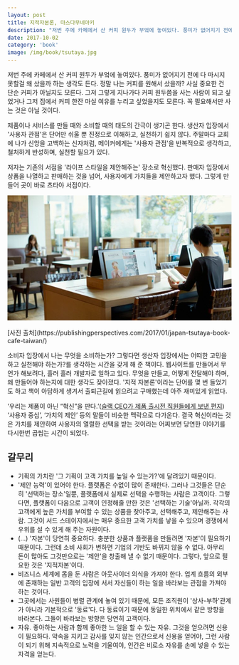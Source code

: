 ```yaml
---
layout: post
title: 지적자본론, 마스다무네아키
description: "저번 주에 카페에서 산 커피 원두가 부엌에 놓여있다. 풍미가 없어지기 전에 다 마시지 못할걸 왜 샀을까 하는 생각도 든다. 정말 나는 커피를 원해서 샀을까? 사실 중요한 건 단순 커피가 아닐지도 모른다. 그저 그렇게 지나가다 커피 원두쯤을 사는 사람이 되고 싶었거나 그저 집에서 커피 한잔 마실 여유를 누리고 싶었을지도 모른다. 꼭 필요해서만 사는 것은 아닐 것이다."
date: 2017-10-02
category: 'book'
image: /img/book/tsutaya.jpg
---
```


저번 주에 카페에서 산 커피 원두가 부엌에 놓여있다. 풍미가 없어지기 전에 다 마시지 못할걸 왜 샀을까 하는 생각도 든다. 정말 나는 커피를 원해서 샀을까? 사실 중요한 건 단순 커피가 아닐지도 모른다. 그저 그렇게 지나가다 커피 원두쯤을 사는 사람이 되고 싶었거나 그저 집에서 커피 한잔 마실 여유를 누리고 싶었을지도 모른다. 꼭 필요해서만 사는 것은 아닐 것이다.

제품이나 서비스를 만들 때와 소비할 때의 태도의 간극이 생기곤 한다. 생산자 입장에서 '사용자 관점'은 단어만 쉬울 뿐 진정으로 이해하고, 실천하기 쉽지 않다. 주말마다 교회에 나가 신앙을 고백하는 신자처럼, 메이커에게는 '사용자 관점'을 반복적으로 생각하고, 철처하게 반성하며, 실천할 필요가 있다.

저자는 기존의 서점을 '라이프 스타일을 제안해주는' 장소로 혁신했다. 판매자 입장에서 상품을 나열하고 판매하는 것을 넘어, 사용자에게 가치들을 제안하고자 했다. 그렇게 만들어 곳이 바로 츠타야 서점이다.


<p align="center"><img src="/img/book/tsutaya.jpg
"></p>
<p style="test-align:center;word-break: break-all;">[사진 출처](https://publishingperspectives.com/2017/01/japan-tsutaya-book-cafe-taiwan/)</p>


소비자 입장에서 나는 무엇을 소비하는가? 그렇다면 생산자 입장에서는 어떠한 고민을 하고 실천해야 하는가?를  생각하는 시간을 갖게 해 준 책이다. 웹사이트를 만들어서 무언가 해보려다, 흘러 흘러 개발자로 일하고 있다. 무엇을 만들고, 어떻게 전달해야 하며, 왜 만들어야 하는지에 대한 생각도 잦아졌다. '지적 자본론'이라는 단어를 몇 번 들었기도 하고 책이 아담하게 생겨서 출퇴근길에 읽으려고 구매했는데 아주 재미있게 읽었다. 

‘우리는 제품이 아닌 “혁신”을 판다.’([슬랙 CEO가 제품 출시전 직원들에게 보낸 편지](https://someto.wordpress.com/2015/04/02/slack-ceo%EA%B0%80-%EC%A0%9C%ED%92%88-%EC%B6%9C%EC%8B%9C%EC%A0%84-%EC%A7%81%EC%9B%90%EB%93%A4%EC%97%90%EA%B2%8C-%EB%B3%B4%EB%82%B8-%ED%8E%B8%EC%A7%80/)) ‘사용자 중심’, ‘가치의 제안’ 등의 말들이 비슷한 맥락으로 다가온다. 결국 혁신이라는 것은 가치를 제안하여 사용자의 열렬한 선택을 받는 것이라는 어찌보면 당연한 이야기를 다시한번 곱씹는 시간이 되었다.


## 갈무리

- 기획의 가치란 '그 기획이 고객 가치를 높일 수 있는가?'에 달려있기 때문이다. 
- '제안 능력'이 있어야 한다. 플랫폼은 수없이 많이 존재한다. 그러나 그것들은 단순히 '선택하는 장소'일뿐, 플랫폼에서 실제로 선택을 수행하는 사람은 고객이다. 그렇다면, 플랫폼이 다음으로 고객이 인정해줄 만한 것은 '선택하는 기술'아닐까. 각각의 고객에게 높은 가치를 부여할 수 있는 상품을 찾아주고, 선택해주고, 제안해주는 사람. 그것이 서드 스테이지에서는 매우 중요한 고객 가치를 낳을 수 있으며 경쟁에서 우위를 설 수 있게 해 주는 자원이다. 
- (...) '자본'이 당연히 중요하다. 충분한 상품과 플랫폼을 만들려면 '자본'이 필요하기 때문이다. 그런데 소비 사회가 변하면 기업의 기반도 바뀌지 않을 수 없다. 아무리 돈이 많아도 그것만으로는 '제안'을 창출해 낼 수 없기 때문이다. 그렇다, 앞으로 필요한 것은 '지적자본'이다. 
- 비즈니스 세계에 몸을 둔 사람은 아웃사이더 의식을 가져야 한다. 업계 흐름의 외부에 존재하는 일반 고객의 입장에 서서 자신들이 하는 일을 바라보는 관점을 가져야 하는 것이다. 
- 그곳에서는 사원들이 병렬 관계에 놓여 있기 때문에, 모든 조직원이 '상사-부하'관계가 아니라 기본적으로 '동료'다. 다 동료이기 때문에 동일한 위치에서 같은 방향을 바라본다. 그들이 바라보는 방향은 당연히 고객이다. 
- 자유. 좋아하는 사람과 함께 좋아한 느 일을 할 수 있는 자유. 그것을 얻으려면 신용이 필요하다. 약속을 지키고 감사를 잊지 않는 인간으로서 신용을 얻어야, 그런 사람이 되기 위해 지속적으로 노력을 기울여야, 인간은 비로소 자유를 손에 넣을 수 있는 자격을 얻는다.